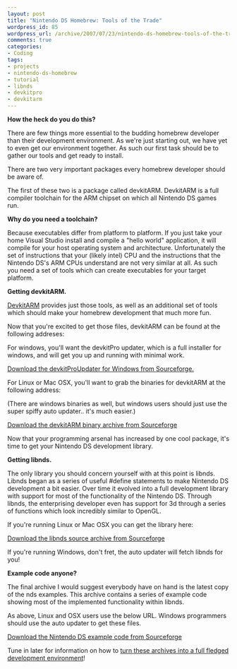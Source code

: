 ```yaml
--- 
layout: post
title: "Nintendo DS Homebrew: Tools of the Trade"
wordpress_id: 85
wordpress_url: /archive/2007/07/23/nintendo-ds-homebrew-tools-of-the-trade/
comments: true
categories: 
- Coding
tags: 
- projects
- nintendo-ds-homebrew
- tutorial
- libnds
- devkitpro
- devkitarm
---
```


**How the heck do you do this?**

There are few things more essential to the budding homebrew developer than their development environment. As we're just starting out, we have yet to even get our environment together. As such our first task should be to gather our tools and get ready to install. 

There are two very important packages every homebrew developer should be aware of. 

The first of these two is a package called devkitARM. DevkitARM is a full compiler toolchain for the ARM chipset on which all Nintendo DS games run.

**Why do you need a toolchain?**

Because executables differ from platform to platform. If you just take your home Visual Studio install and compile a "hello world" application, it will compile for your host operating system and architecture. Unfortunately the set of instructions that your (likely intel) CPU and the instructions that the Nintendo DS's ARM CPUs understand are not very similar at all. As such you need a set of tools which can create executables for your target platform.

**Getting devkitARM.**

[DevkitARM](http://www.devkitpro.org "The devkitPro official website.") provides just those tools, as well as an additional set of tools which should make your homebrew development that much more fun. 

Now that you're excited to get those files, devkitARM can be found at the following addreses:

For windows, you'll want the devkitPro updater, which is a full installer for windows, and will get you up and running with minimal work.

[Download the devkitProUpdater for Windows from Sourceforge.](http://sourceforge.net/project/showfiles.php?group_id=114505&package_id=160396 "A link to the devkitProUpdater for Windows. The BEST way to install devkitPro in Windows!")

For Linux or Mac OSX, you'll want to grab the binaries for devkitARM at the following address:

(There are windows binaries as well, but windows users should just use the super spiffy auto updater.. it's much easier.)

[Download the devkitARM binary archive from Sourceforge](http://sourceforge.net/project/showfiles.php?group_id=114505&package_id=124207 "A link to the devkitArm binaries for Linux, and Mac OSX,")

Now that your programming arsenal has increased by one cool package, it's time to get your Nintendo DS development library.

**Getting libnds.**

The only library you should concern yourself with at this point is libnds. Libnds began as a series of useful #define statements to make Nintendo DS development a bit easier. Over time it evolved into a full development library with support for most of the functionality of the Nintendo DS. Through libnds, the enterprising developer even has support for 3d through a series of functions which look incredibly similar to OpenGL. 

If you're running Linux or Mac OSX you can get the library here:

[Download the libnds source archive from Sourceforge](http://sourceforge.net/project/showfiles.php?group_id=114505&package_id=151608 "Download libnds source to build in Linux or Mac OSX.")

If you're running Windows, don't fret, the auto updater will fetch libnds for you!

**Example code anyone?**

The final archive I would suggest everybody have on hand is the latest copy of the nds examples. This archive contains a series of example code showing most of the implemented functionality within libnds. 

As above, Linux and OSX users use the below URL. Windows programmers should use the auto updater to get these files.

[Download the Nintendo DS example code from Sourceforge](http://sourceforge.net/project/showfiles.php?group_id=114505&package_id=159894 "Download the NDS example code source here!")

Tune in later for information on how to [turn these archives into a full fledged development environment](/archive/2007/07/23/setting-up-an-nds-homebrew-tool-chain-in-linux-and-mac-osx-ok-windows-too/ "The next in the tutorial series: Setting up the toolchain!")!
